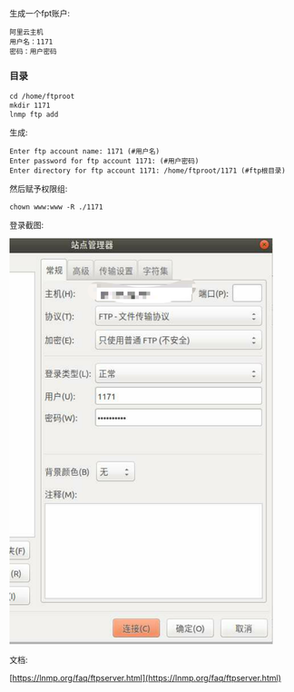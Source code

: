 生成一个fpt账户:

	阿里云主机
	用户名：1171
	密码：用户密码


### 目录

	cd /home/ftproot
	mkdir 1171
	lnmp ftp add

生成:

	Enter ftp account name: 1171 (#用户名)
	Enter password for ftp account 1171: (#用户密码)
	Enter directory for ftp account 1171: /home/ftproot/1171 (#ftp根目录)

然后赋予权限组:

	chown www:www -R ./1171


登录截图:

![images](./ftp.jpg)
	

文档:

[https://lnmp.org/faq/ftpserver.html](https://lnmp.org/faq/ftpserver.html)
